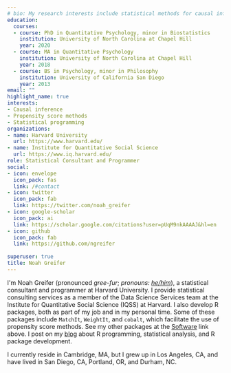 ```yaml
---
# bio: My research interests include statistical methods for causal inference and statistical programming.
education:
  courses:
  - course: PhD in Quantitative Psychology, minor in Biostatistics
    institution: University of North Carolina at Chapel Hill
    year: 2020
  - course: MA in Quantitative Psychology
    institution: University of North Carolina at Chapel Hill
    year: 2018
  - course: BS in Psychology, minor in Philosophy
    institution: University of California San Diego
    year: 2013
email: ""
highlight_name: true
interests:
- Causal inference
- Propensity score methods
- Statistical programming
organizations:
- name: Harvard University
  url: https://www.harvard.edu/
- name: Institute for Quantitative Social Science
  url: https://www.iq.harvard.edu/
role: Statistical Consultant and Programmer
social:
- icon: envelope
  icon_pack: fas
  link: /#contact
- icon: twitter
  icon_pack: fab
  link: https://twitter.com/noah_greifer
- icon: google-scholar
  icon_pack: ai
  link: https://scholar.google.com/citations?user=pUqM9nkAAAAJ&hl=en
- icon: github
  icon_pack: fab
  link: https://github.com/ngreifer
  
superuser: true
title: Noah Greifer
---
```


I'm Noah Greifer (pronounced *gree-fur*; *pronouns: [he/him](https://www.mypronouns.org/he-him)*), a statistical consultant and programmer at Harvard University. I provide statistical consulting services as a member of the Data Science Services team at the Institute for Quantitative Social Science (IQSS) at Harvard. I also develop R packages, both as part of my job and in my personal time. Some of these packages include `MatchIt`, `WeightIt`, and `cobalt`, which facilitate the use of propensity score methods. See my other packages at the [Software](/software) link above. I post on my [blog](/blog) about R programming, statistical analysis, and R package development.

I currently reside in Cambridge, MA, but I grew up in Los Angeles, CA, and have lived in San Diego, CA, Portland, OR, and Durham, NC.

<!-- {{< icon name="download" pack="fas" >}} Download my {{< staticref "uploads/demo_resume.pdf" "newtab" >}}resumé{{< /staticref >}}. -->
